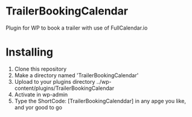 # TrailerBookingCalendar
Plugin for WP to book a trailer with use of FullCalendar.io

# Installing
1. Clone this repository
2. Make a directory named 'TrailerBookingCalendar'
3. Upload to your plugins directory ../wp-content/plugins/TrailerBookingCalendar
4. Activate in wp-admin
5. Type the ShortCode: [TrailerBookingCalenddar] in any apge you like, and yor good to go

